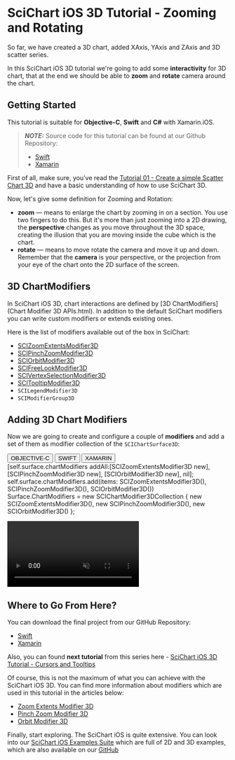 # SciChart iOS 3D Tutorial - Zooming and Rotating
So far, we have created a 3D chart, added XAxis, YAxis and ZAxis and 3D scatter series.

In this SciChart iOS 3D tutorial we're going to add some **interactivity** for 3D chart, that at the end we should be able to **zoom** and **rotate** camera around the chart.

## Getting Started
This tutorial is suitable for **Objective-C**, **Swift** and **C#** with Xamarin.iOS.

> **_NOTE:_** Source code for this tutorial can be found at our Github Repository:
>
> - [Swift](https://github.com/ABTSoftware/SciChart.iOS.Documentation/tree/release_v4/samples/tutorials-native/tutorials-3d/3D%20Tutorial%2002%20-%20Zooming%20and%20Rotating)
> - [Xamarin](https://github.com/ABTSoftware/SciChart.iOS.Documentation/tree/release_v4/samples/tutorials-xamarin/tutorials-3d/tutorial-02)

First of all, make sure, you've read the [Tutorial 01 - Create a simple Scatter Chart 3D](3d-tutorial-01---create-a-simple-scatter-chart-3d.html) and have a basic understanding of how to use SciChart 3D.

Now, let's give some definition for Zooming and Rotation:
- **zoom** — means to enlarge the chart by zooming in on a section. You use two fingers to do this. But it's more than just zooming into a 2D drawing, the **perspective** changes as you move throughout the 3D space, creating the illusion that you are moving inside the cube which is the chart.
- **rotate** — means to move rotate the camera and move it up and down. Remember that the **camera** is your perspective, or the projection from your eye of the chart onto the 2D surface of the screen.

## 3D ChartModifiers
In SciChart iOS 3D, chart interactions are defined by [3D ChartModifiers](Chart Modifier 3D APIs.html).
In addition to the default SciChart modifiers you can write custom modifiers or extends existing ones.

Here is the list of modifiers available out of the box in SciChart:
- [SCIZoomExtentsModifier3D](zoom-and-pan---zoom-extents-modifier-3d.html)
- [SCIPinchZoomModifier3D](zoom-and-pan---pinch-zoom-modifier-3d.html)
- [SCIOrbitModifier3D](zoom-and-pan---orbit-modifier-3d.html)
- [SCIFreeLookModifier3D](zoom-and-pan---free-look-modifier-3d.html)
- [SCIVertexSelectionModifier3D](interactivity---vertex-selection-modifier-3d.html)
- [SCITooltipModifier3D](interactivity---tooltip-modifier-3d.html)
- `SCILegendModifier3D`
- `SCIModifierGroup3D`

## Adding 3D Chart Modifiers
Now we are going to create and configure a couple of **modifiers** and add a set of them as modifier collection of the `SCIChartSurface3D`:

<div class="code-snippet-tabs">
  <button class="code-snippet-tab" onclick="showCodeFor(event, 'objectivec')">OBJECTIVE-C</button>
  <button class="code-snippet-tab" onclick="showCodeFor(event, 'swift')">SWIFT</button>
  <button class="code-snippet-tab" onclick="showCodeFor(event, 'cs')">XAMARIN</button>
</div>
<div class="code-snippet" id="objectivec">
    [self.surface.chartModifiers addAll:[SCIZoomExtentsModifier3D new], [SCIPinchZoomModifier3D new], [SCIOrbitModifier3D new], nil];
</div>
<div class="code-snippet" id="swift">
    self.surface.chartModifiers.add(items: SCIZoomExtentsModifier3D(), SCIPinchZoomModifier3D(), SCIOrbitModifier3D())
</div>
<div class="code-snippet" id="cs">
    Surface.ChartModifiers = new SCIChartModifier3DCollection
    {
        new SCIZoomExtentsModifier3D(),
        new SCIPinchZoomModifier3D(),
        new SCIOrbitModifier3D()
    };
</div>

<video autoplay loop muted playsinline src="img/tutorials-3d/tutorials-3d-chart-modifiers.mp4"></video>

## Where to Go From Here?
You can download the final project from our GitHub Repository:
- [Swift](https://github.com/ABTSoftware/SciChart.iOS.Documentation/tree/release_v4/samples/tutorials-native/tutorials-3d/3D%20Tutorial%2002%20-%20Zooming%20and%20Rotating)
- [Xamarin](https://github.com/ABTSoftware/SciChart.iOS.Documentation/tree/release_v4/samples/tutorials-xamarin/tutorials-3d/tutorial-02)

Also, you can found **next tutorial** from this series here - [SciChart iOS 3D Tutorial - Cursors and Tooltips](3d-tutorial-03---cursors-and-tooltips.html)

Of course, this is not the maximum of what you can achieve with the SciChart iOS 3D.
You can find more information about modifiers which are used in this tutorial in the articles below:
- [Zoom Extents Modifier 3D](zoom-and-pan---zoom-extents-modifier-3d.html)
- [Pinch Zoom Modifier 3D](zoom-and-pan---pinch-zoom-modifier-3d.html)
- [Orbit Modifier 3D](zoom-and-pan---orbit-modifier-3d.html)

Finally, start exploring. The SciChart iOS is quite extensive. 
You can look into our [SciChart iOS Examples Suite](https://www.scichart.com/examples/ios-chart/) which are full of 2D and 3D examples, which are also available on our [GitHub](https://github.com/ABTSoftware/SciChart.iOS.Examples)

